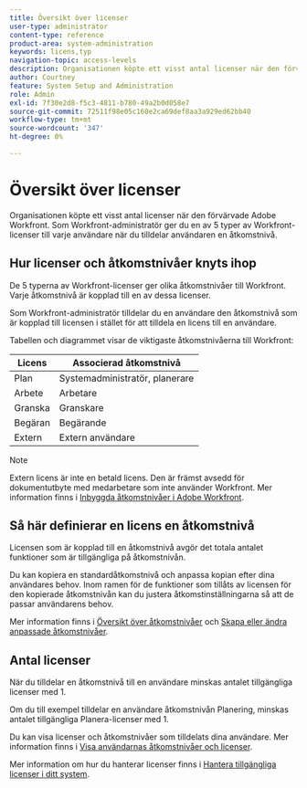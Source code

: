 ```yaml
---
title: Översikt över licenser
user-type: administrator
content-type: reference
product-area: system-administration
keywords: licens,typ
navigation-topic: access-levels
description: Organisationen köpte ett visst antal licenser när den förvärvade Adobe Workfront. Som Workfront-administratör ger du en av fyra typer av betalda Workfront-licenser till varje användare när du tilldelar användaren en åtkomstnivå.
author: Courtney
feature: System Setup and Administration
role: Admin
exl-id: 7f30e2d8-f5c3-4811-b780-49a2b0d058e7
source-git-commit: 72511f98e05c160e2ca69def8aa3a929ed62bb40
workflow-type: tm+mt
source-wordcount: '347'
ht-degree: 0%

---
```


# Översikt över licenser

Organisationen köpte ett visst antal licenser när den förvärvade Adobe Workfront. Som Workfront-administratör ger du en av 5 typer av Workfront-licenser till varje användare när du tilldelar användaren en åtkomstnivå.

## Hur licenser och åtkomstnivåer knyts ihop

De 5 typerna av Workfront-licenser ger olika åtkomstnivåer till Workfront. Varje åtkomstnivå är kopplad till en av dessa licenser.

Som Workfront-administratör tilldelar du en användare den åtkomstnivå som är kopplad till licensen i stället för att tilldela en licens till en användare.

Tabellen och diagrammet visar de viktigaste åtkomstnivåerna till Workfront:

| Licens | Associerad åtkomstnivå |
|--- |--- |
| Plan | Systemadministratör, planerare |
| Arbete | Arbetare |
| Granska | Granskare |
| Begäran | Begärande |
| Extern | Extern användare |

>[!NOTE]
>
>Extern licens är inte en betald licens. Den är främst avsedd för dokumentutbyte med medarbetare som inte använder Workfront. Mer information finns i [Inbyggda åtkomstnivåer i Adobe Workfront](/help/quicksilver/administration-and-setup/add-users/access-levels-and-object-permissions/default-access-levels-in-workfront.md).

## Så här definierar en licens en åtkomstnivå

Licensen som är kopplad till en åtkomstnivå avgör det totala antalet funktioner som är tillgängliga på åtkomstnivån.

Du kan kopiera en standardåtkomstnivå och anpassa kopian efter dina användares behov. Inom ramen för de funktioner som tillåts av licensen för den kopierade åtkomstnivån kan du justera åtkomstinställningarna så att de passar användarens behov.

Mer information finns i [Översikt över åtkomstnivåer](../../../administration-and-setup/add-users/access-levels-and-object-permissions/access-levels-overview.md) och [Skapa eller ändra anpassade åtkomstnivåer](../../../administration-and-setup/add-users/configure-and-grant-access/create-modify-access-levels.md).

## Antal licenser

När du tilldelar en åtkomstnivå till en användare minskas antalet tillgängliga licenser med 1.

Om du till exempel tilldelar en användare åtkomstnivån Planering, minskas antalet tillgängliga Planera-licenser med 1.

Du kan visa licenser och åtkomstnivåer som tilldelats dina användare. Mer information finns i [Visa användarnas åtkomstnivåer och licenser](../../../administration-and-setup/add-users/access-levels-and-object-permissions/list-access-levels-and-licenses-for-your-users.md).

Mer information om hur du hanterar licenser finns i [Hantera tillgängliga licenser i ditt system](../../../administration-and-setup/get-started-wf-administration/manage-available-licenses-in-your-system.md).
